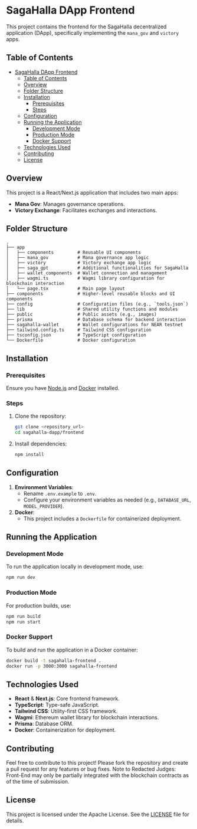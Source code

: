 
# SagaHalla DApp Frontend

This project contains the frontend for the SagaHalla decentralized application (DApp), specifically implementing the `mana_gov` and `victory` apps.

## Table of Contents

- [SagaHalla DApp Frontend](#sagahalla-dapp-frontend)
  - [Table of Contents](#table-of-contents)
  - [Overview](#overview)
  - [Folder Structure](#folder-structure)
  - [Installation](#installation)
    - [Prerequisites](#prerequisites)
    - [Steps](#steps)
  - [Configuration](#configuration)
  - [Running the Application](#running-the-application)
    - [Development Mode](#development-mode)
    - [Production Mode](#production-mode)
    - [Docker Support](#docker-support)
  - [Technologies Used](#technologies-used)
  - [Contributing](#contributing)
  - [License](#license)

## Overview

This project is a React/Next.js application that includes two main apps:
- **Mana Gov**: Manages governance operations.
- **Victory Exchange**: Facilitates exchanges and interactions.

## Folder Structure

```plaintext
.
├── app
│   ├── components         # Reusable UI components
│   ├── mana_gov           # Mana governance app logic
│   ├── victory            # Victory exchange app logic
│   ├── saga_gpt           # Additional functionalities for SagaHalla
│   ├── wallet_components  # Wallet connection and management
│   ├── wagmi.ts           # Wagmi library configuration for blockchain interaction
│   └── page.tsx           # Main page layout
├── components             # Higher-level reusable blocks and UI components
├── config                 # Configuration files (e.g., `tools.json`)
├── lib                    # Shared utility functions and modules
├── public                 # Public assets (e.g., images)
├── prisma                 # Database schema for backend interaction
├── sagahalla-wallet       # Wallet configurations for NEAR testnet
├── tailwind.config.ts     # Tailwind CSS configuration
├── tsconfig.json          # TypeScript configuration
└── Dockerfile             # Docker configuration
```

## Installation

### Prerequisites

Ensure you have [Node.js](https://nodejs.org/) and [Docker](https://www.docker.com/) installed.

### Steps

1. Clone the repository:
    ```bash
    git clone <repository_url>
    cd sagahalla-dapp/frontend
    ```
2. Install dependencies:
    ```bash
    npm install
    ```

## Configuration

1. **Environment Variables**:
   - Rename `.env.example` to `.env`.
   - Configure your environment variables as needed (e.g., `DATABASE_URL`, `MODEL_PROVIDER`).
2. **Docker**:
   - This project includes a `Dockerfile` for containerized deployment.

## Running the Application

### Development Mode

To run the application locally in development mode, use:
```bash
npm run dev
```

### Production Mode

For production builds, use:
```bash
npm run build
npm run start
```

### Docker Support

To build and run the application in a Docker container:
```bash
docker build -t sagahalla-frontend .
docker run -p 3000:3000 sagahalla-frontend
```

## Technologies Used

- **React** & **Next.js**: Core frontend framework.
- **TypeScript**: Type-safe JavaScript.
- **Tailwind CSS**: Utility-first CSS framework.
- **Wagmi**: Ethereum wallet library for blockchain interactions.
- **Prisma**: Database ORM.
- **Docker**: Containerization for deployment.

## Contributing
Feel free to contribute to this project! Please fork the repository and create a pull request for any features or bug fixes.
Note to Redacted Judges: Front-End may only be partially integrated with the blockchain contracts as of the time of submission.


## License

This project is licensed under the Apache License. See the [LICENSE](LICENSE) file for details.
